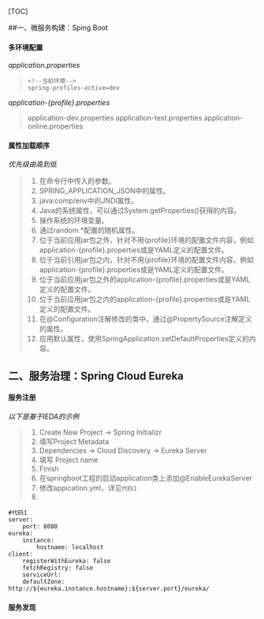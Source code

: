 [TOC]

##一、微服务构建：Sping Boot

####  多环境配置
*application.properties*
>```
><!--当前环境-->
>spring-profiles-active=dev
>```

*application-{profile}.properties*
> application-dev.properties
> application-test.properties
> application-online.properties

#### 属性加载顺序
*优先级由高到低*
>1. 在命令行中传入的参数。
>2. SPRING_APPLICATION_JSON中的属性。
>3. java:comp/env中的JNDI属性。
>4. Java的系统属性，可以通过System.getProperties()获得的内容。
>5. 操作系统的环境变量。
>6. 通过random.*配置的随机属性。
>7. 位于当前应用jar包之外，针对不用{profile}环境的配置文件内容，例如application-{profile}.properties或是YAML定义的配置文件。
>8. 位于当前引用jar包之内，针对不用{profile}环境的配置文件内容，例如application-{profile}.properties或是YAML定义的配置文件。
>9. 位于当前应用jar包之外的application-{profile}.properties或是YAML定义的配置文件。
>10. 位于当前应用jar包之内的application-{profile}.properties或是YAML定义的配置文件。
>11. 在@Configuration注解修改的类中，通过@PropertySource注解定义的属性。
>12. 应用默认属性，使用SpringApplication.setDefaultProperties定义的内容。

## 二、服务治理：Spring Cloud Eureka

#### 服务注册
*以下是基于IEDA的示例*
>1. Create New Project -> Spring Initializr
>2. 填写Project Metadata
>3. Dependencies -> Cloud Discovery -> Eureka Server
>4. 填写 Project name
>5. Finish
>6. 在springboot工程的启动application类上添加@EnableEurekaServer
>7. 修改appication.yml，详见`代码1`
>8.
```
#代码1
server:
	port: 8080
eureka:
	instance:
		hostname: localhost
client:
	registerWithEureka: false
	fetchRegistry: false
	serviceUrl:
	defaultZone: http://${eureka.instance.hostname}:${server.port}/eureka/
```
#### 服务发现






